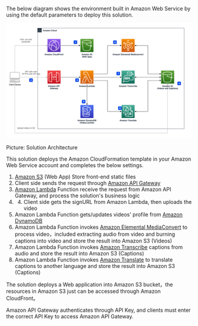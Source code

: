 The below diagram shows the environment built in Amazon Web Service by using the default parameters to deploy this solution.

![architecture](./images/Video-Transcriber-Architecture.png)

Picture: Solution Architecture

This solution deploys the Amazon CloudFormation template in your Amazon Web Service account and completes the below settings.

1. [Amazon S3][s3] (Web App) Store front-end static files
2. Client side sends the request through [Amazon API Gateway][api-gateway]
3. [Amazon Lambda][lambda] Function receive the request from Amazon API Gateway, and process the solution's business logic
4. 4. Client side gets the signURL from Amazon Lambda, then uploads the video
5. Amazon Lambda Function gets/updates videos' profile from [Amazon DynamoDB][dynamodb]
6. Amazon Lambda Function invokes [Amazon Elemental MediaConvert][mediaconvert] to process video，included extracting audio from video and burning captions into video and store the result into Amazon S3 (Videos)
7. Amazon Lambda Function invokes [Amazon Transcribe][transcribe] captions from audio and store the result into Amazon S3 (Captions)
8. Amazon Lambda Function invokes [Amazon Translate][translate] to translate captions to another language and store the result into Amazon S3 (Captions)

The solution deploys a Web application into Amazon S3 bucket，the resources in Amazon S3 just can be accessed through Amazon CloudFront。

Amazon API Gateway authenticates through API Key, and clients must enter the correct API Key to access Amazon API Gateway.

[s3]: https://aws.amazon.com/s3/
[api-gateway]: https://aws.amazon.com/api-gateway/
[lambda]: https://aws.amazon.com/lambda/
[dynamodb]: https://aws.amazon.com/dynamodb/
[mediaconvert]: https://aws.amazon.com/mediaconvert/
[transcribe]: https://aws.amazon.com/transcribe/
[translate]: https://aws.amazon.com/translate/